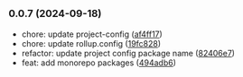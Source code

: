 ## <small>0.0.7 (2024-09-18)</small>

* chore: update project-config ([af4ff17](https://github.com/novlan1/uni-plugin-light/commits/af4ff17))
* chore: update rollup.config ([19fc828](https://github.com/novlan1/uni-plugin-light/commits/19fc828))
* refactor: update project config package name ([82406e7](https://github.com/novlan1/uni-plugin-light/commits/82406e7))
* feat: add monorepo packages ([494adb6](https://github.com/novlan1/uni-plugin-light/commits/494adb6))



